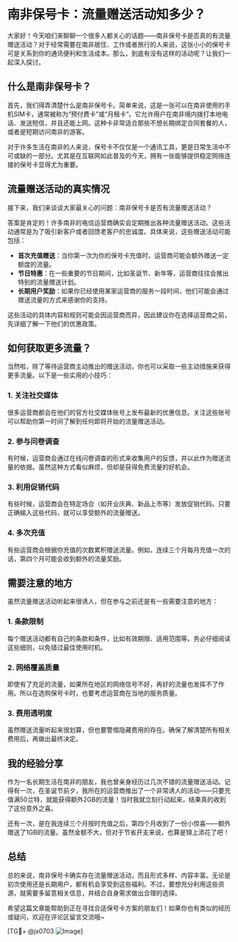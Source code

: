 # 南非保号卡：流量赠送活动知多少？

大家好！今天咱们来聊聊一个很多人都关心的话题——南非保号卡是否真的有流量赠送活动？对于经常需要在南非居住、工作或者旅行的人来说，这张小小的保号卡可是关系到你的通讯便利和生活成本。那么，到底有没有这样的活动呢？让我们一起深入探讨。

## 什么是南非保号卡？

首先，我们得弄清楚什么是南非保号卡。简单来说，这是一张可以在南非使用的手机SIM卡，通常被称为“预付费卡”或“月租卡”。它允许用户在南非境内拨打本地电话、发送短信，并且还能上网。这种卡非常适合那些不想长期绑定合同套餐的人，或者是短期访问南非的游客。

对于许多生活在南非的人来说，保号卡不仅仅是一个通讯工具，更是日常生活中不可或缺的一部分。尤其是在互联网如此普及的今天，拥有一张能够提供稳定网络连接的保号卡显得尤为重要。

## 流量赠送活动的真实情况

接下来，我们来谈谈大家最关心的问题：南非保号卡是否有流量赠送活动？

答案是肯定的！许多南非的电信运营商确实会定期推出各种流量赠送活动。这些活动通常是为了吸引新客户或者回馈老客户的忠诚度。具体来说，这些赠送活动可能包括：

- **首次充值赠送**：当你第一次为你的保号卡充值时，运营商可能会额外赠送一定额度的流量。
- **节日特惠**：在一些重要的节日期间，比如圣诞节、新年等，运营商往往会推出特别的流量赠送计划。
- **长期用户奖励**：如果你已经使用某家运营商的服务一段时间，他们可能会通过赠送流量的方式来感谢你的支持。

这些活动的具体内容和规则可能会因运营商而异，因此建议你在选择运营商之前，先详细了解一下他们的优惠政策。

## 如何获取更多流量？

当然啦，除了等待运营商主动推出的赠送活动，你也可以采取一些主动措施来获得更多流量。以下是一些实用的小技巧：

### 1. 关注社交媒体

很多运营商都会在他们的官方社交媒体账号上发布最新的优惠信息。关注这些账号可以帮助你第一时间了解到任何即将开始的流量赠送活动。

### 2. 参与问卷调查

有时候，运营商会通过在线问卷调查的形式来收集用户的反馈，并以此作为赠送流量的依据。虽然这种方式看似麻烦，但却是获得免费流量的好机会。

### 3. 利用促销代码

有些时候，运营商会在特定场合（如开业庆典、新品上市等）发放促销代码。只要正确输入这些代码，就可以享受额外的流量赠送。

### 4. 多次充值

有些运营商会根据你充值的次数累积赠送流量。例如，连续三个月每月充值一次的话，第四个月可能会收到额外的流量奖励。

## 需要注意的地方

虽然流量赠送活动听起来很诱人，但在参与之前还是有一些需要注意的地方：

### 1. 条款限制

每个赠送活动都有自己的条款和条件，比如有效期限、适用范围等。务必仔细阅读这些细则，以免错过最佳使用时机。

### 2. 网络覆盖质量

即使有了充足的流量，如果所在地区的网络信号不好，再好的流量也发挥不了作用。所以在选购保号卡时，也要考虑运营商在当地的服务质量。

### 3. 费用透明度

虽然赠送流量听起来很划算，但也要警惕隐藏费用的存在。确保了解清楚所有相关费用后，再做出最终决定。

## 我的经验分享

作为一名长期生活在南非的朋友，我也曾亲身经历过几次不错的流量赠送活动。记得有一次，在圣诞节前夕，我所在的运营商推出了一个非常诱人的活动——只要充值满50兰特，就能获得额外2GB的流量！当时我就立刻行动起来，结果真的收到了这份意外之喜。

还有一次，是在我连续三个月按时充值之后，第四个月收到了一份小惊喜——额外赠送了1GB的流量。虽然金额不大，但对于节省开支来说，也算是锦上添花了吧！

## 总结

总的来说，南非保号卡确实存在流量赠送活动，而且形式多样、内容丰富。无论是初次使用还是长期用户，都有机会享受到这些福利。不过，要想充分利用这些资源，就需要多留意相关信息，并结合自身需求做出合理的选择。

希望这篇文章能帮助到正在寻找合适保号卡方案的朋友们！如果你也有类似的经历或疑问，欢迎在评论区留言交流哦~

[TG💪+ @jx0703 ![Image](https://github.com/user-attachments/assets/dbca1d08-cadb-493c-b0ec-ad6f7a83f270)]